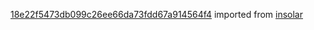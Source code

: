 [18e22f5473db099c26ee66da73fdd67a914564f4](https://github.com/insolar/insolar/commit/18e22f5473db099c26ee66da73fdd67a914564f4) imported from [insolar](https://github.com/insolar/insolar)
